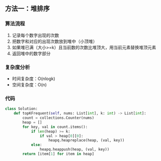 
## 方法一：堆排序

### 算法流程

1. 记录每个数字出现的次数
2. 把数字和对应的出现次数放到堆中（小顶堆）
3. 如果堆已满（大小>=k）且当前数的次数比堆顶大，用当前元素替换堆顶元素
4. 返回堆中的数字部分

### 复杂度分析

* 时间复杂度：O(nlogk)
* 空间复杂度：O(n)

### 代码

``` python
class Solution:
    def topKFrequent(self, nums: List[int], k: int) -> List[int]:
        count = collections.Counter(nums)
        heap = []
        for key, val in count.items():
            if len(heap) >= k:
                if val > heap[0][0]:
                    heapq.heapreplace(heap, (val, key))
            else:
                heapq.heappush(heap, (val, key))
        return [item[1] for item in heap]
```


